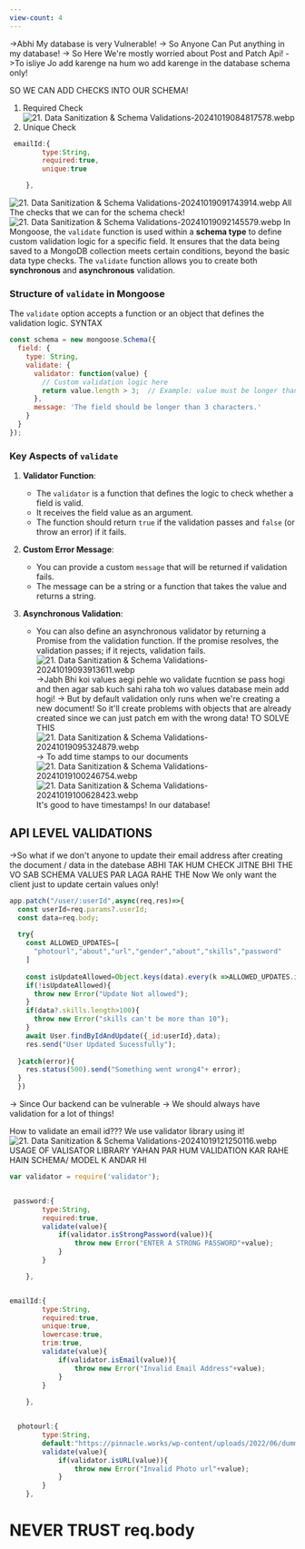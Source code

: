 ```yaml
---
view-count: 4
---
```


->Abhi My database is very Vulnerable!
-> So Anyone Can Put anything in my database!
-> So Here We're mostly worried about Post and Patch Api!
->To isliye Jo add karenge na hum wo add karenge in the database schema only!

SO WE CAN ADD CHECKS INTO OUR SCHEMA!
1. Required Check
![21. Data Sanitization & Schema Validations-20241019084817578.webp](../../../Images/21.%20Data%20Sanitization%20&%20Schema%20Validations-20241019084817578.webp)
2. Unique Check

```javascript
 emailId:{
        type:String,
        required:true,
        unique:true

    },
```
![21. Data Sanitization & Schema Validations-20241019091743914.webp](../../../Images/21.%20Data%20Sanitization%20&%20Schema%20Validations-20241019091743914.webp)
All The checks that we can for the schema check!
![21. Data Sanitization & Schema Validations-20241019092145579.webp](../../../Images/21.%20Data%20Sanitization%20&%20Schema%20Validations-20241019092145579.webp)
In Mongoose, the `validate` function is used within a **schema type** to define custom validation logic for a specific field. It ensures that the data being saved to a MongoDB collection meets certain conditions, beyond the basic data type checks. The `validate` function allows you to create both **synchronous** and **asynchronous** validation.
### Structure of `validate` in Mongoose

The `validate` option accepts a function or an object that defines the validation logic.
SYNTAX

```javascript
const schema = new mongoose.Schema({
  field: {
    type: String,
    validate: {
      validator: function(value) {
        // Custom validation logic here
        return value.length > 3;  // Example: value must be longer than 3 characters
      },
      message: 'The field should be longer than 3 characters.'
    }
  }
});
```

### Key Aspects of `validate`

1. **Validator Function**:
    
    - The `validator` is a function that defines the logic to check whether a field is valid.
    - It receives the field value as an argument.
    - The function should return `true` if the validation passes and `false` (or throw an error) if it fails.
2. **Custom Error Message**:
    
    - You can provide a custom `message` that will be returned if validation fails.
    - The message can be a string or a function that takes the value and returns a string.
3. **Asynchronous Validation**:
    
    - You can also define an asynchronous validator by returning a Promise from the validation function. If the promise resolves, the validation passes; if it rejects, validation fails.
![21. Data Sanitization & Schema Validations-20241019093913611.webp](../../../Images/21.%20Data%20Sanitization%20&%20Schema%20Validations-20241019093913611.webp)
->Jabh Bhi koi values aegi pehle wo validate fucntion se pass hogi and then agar sab kuch sahi raha toh wo values database mein add hogi!
-> But by default validation only runs when we're creating a new document! So it'll create problems with objects that are already created since we can just patch em with the wrong data! TO SOLVE THIS
![21. Data Sanitization & Schema Validations-20241019095324879.webp](../../../Images/21.%20Data%20Sanitization%20&%20Schema%20Validations-20241019095324879.webp)
-> To add time stamps to our documents 
![21. Data Sanitization & Schema Validations-20241019100246754.webp](../../../Images/21.%20Data%20Sanitization%20&%20Schema%20Validations-20241019100246754.webp)
![21. Data Sanitization & Schema Validations-20241019100628423.webp](../../../Images/21.%20Data%20Sanitization%20&%20Schema%20Validations-20241019100628423.webp)
It's good to have timestamps! In our database!

## API LEVEL VALIDATIONS

->So what if we don't anyone to update their email address after creating the document / data in the datebase
ABHI TAK HUM CHECK JITNE BHI THE VO SAB SCHEMA VALUES PAR LAGA RAHE THE
Now We only want the client just to update certain values only!


```javascript
app.patch("/user/:userId",async(req,res)=>{
  const userId=req.params?.userId;
  const data=req.body;
 
  try{
    const ALLOWED_UPDATES=[
      "photourl","about","url","gender","about","skills","password"
    ]
    
    const isUpdateAllowed=Object.keys(data).every(k =>ALLOWED_UPDATES.includes(k));
    if(!isUpdateAllowed){
      throw new Error("Update Not allowed");
    }
    if(data?.skills.length>100){
      throw new Error("skills can't be more than 10");
    }
    await User.findByIdAndUpdate({_id:userId},data);
    res.send("User Updated Sucessfully");
  
  }catch(error){
    res.status(500).send("Something went wrong4"+ error);
  }
  })
```
-> Since Our backend can be vulnerable
-> We should always have validation for a lot of things!


How to validate an email id???
We use validator library using it!
![21. Data Sanitization & Schema Validations-20241019121250116.webp](../../../Images/21.%20Data%20Sanitization%20&%20Schema%20Validations-20241019121250116.webp)
USAGE OF VALISATOR LIBRARY YAHAN PAR HUM VALIDATION KAR RAHE HAIN SCHEMA/ MODEL K ANDAR HI
```javascript
var validator = require('validator');


 password:{
        type:String,
        required:true,
        validate(value){
            if(validator.isStrongPassword(value)){
                throw new Error("ENTER A STRONG PASSWORD"+value);
            }
        }

    },


emailId:{
        type:String,
        required:true,
        unique:true,
        lowercase:true,
        trim:true,
        validate(value){
            if(validator.isEmail(value)){
                throw new Error("Invalid Email Address"+value);
            }
        }
        
    },


  photourl:{
        type:String,
        default:"https://pinnacle.works/wp-content/uploads/2022/06/dummy-image.jpg",
        validate(value){
            if(validator.isURL(value)){
                throw new Error("Invalid Photo url"+value);
            }
        }
    },
```

# NEVER TRUST req.body